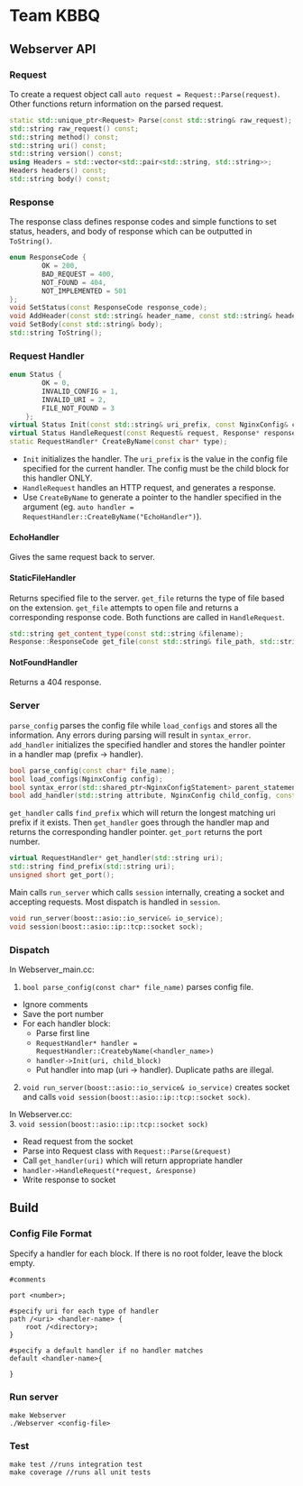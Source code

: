 # Team KBBQ

## Webserver API

### Request

To create a request object call `auto request = Request::Parse(request)`. Other functions return information on the parsed request.

```cpp
static std::unique_ptr<Request> Parse(const std::string& raw_request);
std::string raw_request() const;
std::string method() const;
std::string uri() const;
std::string version() const;
using Headers = std::vector<std::pair<std::string, std::string>>;
Headers headers() const;
std::string body() const;
```
### Response
The response class defines response codes and simple functions to set status, headers, and body of response which can be outputted in `ToString()`.
```cpp
enum ResponseCode {
        OK = 200,
        BAD_REQUEST = 400,
        NOT_FOUND = 404,
        NOT_IMPLEMENTED = 501
};
void SetStatus(const ResponseCode response_code);
void AddHeader(const std::string& header_name, const std::string& header_value);
void SetBody(const std::string& body);
std::string ToString();
```
### Request Handler
```cpp
enum Status {
        OK = 0,
        INVALID_CONFIG = 1,
        INVALID_URI = 2,
        FILE_NOT_FOUND = 3
    };
virtual Status Init(const std::string& uri_prefix, const NginxConfig& config) = 0;
virtual Status HandleRequest(const Request& request, Response* response) = 0;
static RequestHandler* CreateByName(const char* type);
```
* `Init` initializes the handler. The `uri_prefix` is the value in the config file specified for the current handler. The config must be the child block for this handler ONLY.
* `HandleRequest` handles an HTTP request, and generates a response. 
* Use `CreateByName` to generate a pointer to the handler specified in the argument (eg.  `auto handler = RequestHandler::CreateByName("EchoHandler")`).

#### EchoHandler 
Gives the same request back to server. 

#### StaticFileHandler

Returns specified file to the server. `get_file` returns the type of file based on the extension. `get_file` attempts to open file and returns a corresponding response code. Both functions are called in `HandleRequest`.

```cpp
std::string get_content_type(const std::string &filename);
Response::ResponseCode get_file(const std::string& file_path, std::string* contents);
```

#### NotFoundHandler
Returns a 404 response.

### Server

`parse_config` parses the config file while `load_configs` and stores all the information. Any errors during parsing will result in `syntax_error`. `add_handler` initializes the specified handler and stores the handler pointer in a handler map (prefix -> handler).

```cpp
bool parse_config(const char* file_name);
bool load_configs(NginxConfig config);
bool syntax_error(std::shared_ptr<NginxConfigStatement> parent_statement);
bool add_handler(std::string attribute, NginxConfig child_config, const char* handler_name);
```

`get_handler` calls `find_prefix` which will return the longest matching uri prefix if it exists. Then `get_handler` goes through the handler map and returns the corresponding handler pointer. `get_port` returns the port number. 
```cpp
virtual RequestHandler* get_handler(std::string uri);
std::string find_prefix(std::string uri);
unsigned short get_port();
```

Main calls `run_server` which calls `session` internally, creating a socket and accepting requests. Most dispatch is handled in `session`.
```cpp
void run_server(boost::asio::io_service& io_service);
void session(boost::asio::ip::tcp::socket sock);
```

### Dispatch

In Webserver_main.cc:  
1. `bool parse_config(const char* file_name)` parses config file.
* Ignore comments
* Save the port number
* For each handler block:
  * Parse first line
  * `RequestHandler* handler = RequestHandler::CreatebyName(<handler_name>)`
  * `handler->Init(uri, child_block)`
  * Put handler into map (uri -> handler). Duplicate paths are illegal.

2. `void run_server(boost::asio::io_service& io_service)` creates socket and calls `void session(boost::asio::ip::tcp::socket sock)`.

In Webserver.cc:  
3. `void session(boost::asio::ip::tcp::socket sock)`
* Read request from the socket
* Parse into Request class with `Request::Parse(&request)`
* Call `get_handler(uri)` which will return appropriate handler
* `handler->HandleRequest(*request, &response)`
* Write response to socket
    
## Build

### Config File Format

Specify a handler for each block. If there is no root folder, leave the block empty. 

```
#comments

port <number>;

#specify uri for each type of handler
path /<uri> <handler-name> {
    root /<directory>;
}

#specify a default handler if no handler matches
default <handler-name>{
    
}
```
### Run server

```
make Webserver
./Webserver <config-file>
```
### Test

```
make test //runs integration test
make coverage //runs all unit tests
```
